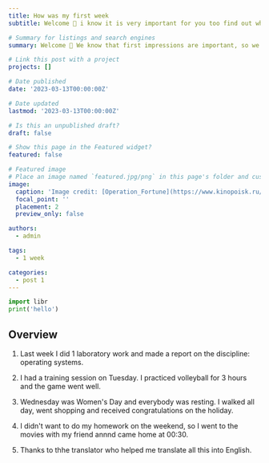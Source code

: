 ```yaml
---
title: How was my first week
subtitle: Welcome 👋 i know it is very important for you too find out what happend to me in first week.

# Summary for listings and search engines
summary: Welcome 👋 We know that first impressions are important, so we've populated your new site with some initial content to help you get familiar with everything in no time.

# Link this post with a project
projects: []

# Date published
date: '2023-03-13T00:00:00Z'

# Date updated
lastmod: '2023-03-13T00:00:00Z'

# Is this an unpublished draft?
draft: false

# Show this page in the Featured widget?
featured: false

# Featured image
# Place an image named `featured.jpg/png` in this page's folder and customize its options here.
image:
  caption: 'Image credit: [Operation_Fortune](https://www.kinopoisk.ru/film/1405508/)'
  focal_point: ''
  placement: 2
  preview_only: false

authors:
  - admin

tags:
  - 1 week

categories:
  - post 1
---
```


```python
import libr
print('hello')
```

## Overview

1. Last week I did 1 laboratory work and made a report on the discipline: operating systems.

2. I had a training session on Tuesday. I practiced volleyball for 3 hours and the game went well.

3. Wednesday was Women's Day and everybody was resting. I walked all day, went shopping and received congratulations on the holiday.

4. I didn't want to do my homework on the weekend, so I went to the movies with my friend annnd came home at 00:30.

5. Thanks to thhe translator who helped me translate all this into English.

